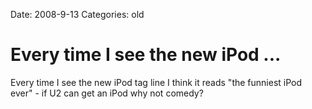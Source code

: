 Date: 2008-9-13
Categories: old

# Every time I see the new iPod ...

Every time I see the new iPod tag line I think it reads "the funniest iPod ever" - if U2 can get an iPod why not comedy?

